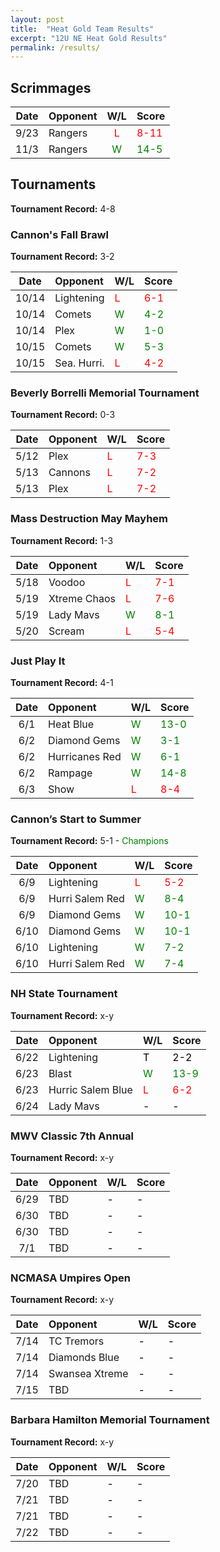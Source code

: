 ```yaml
---
layout: post
title:  "Heat Gold Team Results"
excerpt: "12U NE Heat Gold Results"
permalink: /results/
---
```


## Scrimmages

|Date  | Opponent | W/L | Score |
|:----:|:--------|:----:|:----|
|9/23|Rangers|<span style="color:red">L</span>|<span style="color:red">8-11</span>|
|11/3|Rangers|<span style="color:green">W</span>|<span style="color:green">14-5</span>|


## Tournaments

**Tournament Record:** 4-8

### Cannon's Fall Brawl

**Tournament Record:** 3-2

|Date  | Opponent | W/L | Score |
|:----:|:--------|:----|:----|
| 10/14  |Lightening |<span style="color:red">L</span>|<span style="color:red">6-1</span>|
| 10/14  |Comets     |<span style="color:green">W</span>|<span style="color:green">4-2</span>|
| 10/14  |Plex       |<span style="color:green">W</span>|<span style="color:green">1-0</span>|
| 10/15  |Comets        |<span style="color:green">W</span>|<span style="color:green">5-3</span>|
| 10/15  |Sea. Hurri.   |<span style="color:red">L</span>|<span style="color:red">4-2</span>|


### Beverly Borrelli Memorial Tournament

**Tournament Record:** 0-3

|Date  | Opponent | W/L | Score |
|:----:|:--------|:----|:----|
| 5/12  |Plex    |<span style="color:red">L</span>|<span style="color:red">7-3</span>|
| 5/13  |Cannons |<span style="color:red">L</span>|<span style="color:red">7-2</span>|
| 5/13  |Plex    |<span style="color:red">L</span>|<span style="color:red">7-2</span>|


### Mass Destruction May Mayhem

**Tournament Record:** 1-3

|Date  | Opponent | W/L | Score |
|:----:|:--------|:----|:----|
| 5/18  |Voodoo |<span style="color:red">L</span>|<span style="color:red">7-1</span>|
| 5/19  |Xtreme Chaos |<span style="color:red">L</span>|<span style="color:red">7-6</span>|
| 5/19  |Lady Mavs |<span style="color:green">W</span>|<span style="color:green">8-1</span>|
| 5/20  |Scream |<span style="color:red">L</span>|<span style="color:red">5-4</span>|


### Just Play It

**Tournament Record:** 4-1

|Date  | Opponent | W/L | Score |
|:----:|:--------|:----|:----|
| 6/1  |Heat Blue |<span style="color:green">W</span>|<span style="color:green">13-0</span>|
| 6/2  |Diamond Gems |<span style="color:green">W</span>|<span style="color:green">3-1</span>|
| 6/2  |Hurricanes Red |<span style="color:green">W</span>|<span style="color:green">6-1</span>|
| 6/2  |Rampage |<span style="color:green">W</span>|<span style="color:green">14-8</span>|
| 6/3  |Show |<span style="color:red">L</span>|<span style="color:red">8-4</span>|


### Cannon’s Start to Summer

**Tournament Record:** 5-1 - <span style="color:green">Champions</span>

|Date  | Opponent | W/L | Score |
|:----:|:--------|:----|:----|
| 6/9  |Lightening |<span style="color:red">L</span>|<span style="color:red">5-2</span>|
| 6/9  |Hurri Salem Red |<span style="color:green">W</span>|<span style="color:green">8-4</span>|
| 6/9  |Diamond Gems |<span style="color:green">W</span>|<span style="color:green">10-1</span>|
| 6/10  |Diamond Gems |<span style="color:green">W</span>|<span style="color:green">10-1</span>|
| 6/10  |Lightening |<span style="color:green">W</span>|<span style="color:green">7-2</span>|
| 6/10  |Hurri Salem Red |<span style="color:green">W</span>|<span style="color:green">7-4</span>|


### NH State Tournament

**Tournament Record:** x-y

|Date  | Opponent | W/L | Score |
|:----:|:--------|:----|:----|
| 6/22  |Lightening |<span style="color:black">T</span>|<span style="color:black">2-2</span>|
| 6/23  |Blast |<span style="color:green">W</span>|<span style="color:green">13-9</span>|
| 6/23  |Hurric Salem Blue |<span style="color:red">L</span>|<span style="color:red">6-2</span>|
| 6/24  |Lady Mavs |<span style="color:black">-</span>|<span style="color:black">-</span>|


### MWV Classic 7th Annual

**Tournament Record:** x-y

|Date  | Opponent | W/L | Score |
|:----:|:--------|:----|:----|
| 6/29  |TBD |<span style="color:black">-</span>|<span style="color:black">-</span>|
| 6/30  |TBD |<span style="color:black">-</span>|<span style="color:black">-</span>|
| 6/30  |TBD |<span style="color:black">-</span>|<span style="color:black">-</span>|
| 7/1  |TBD |<span style="color:black">-</span>|<span style="color:black">-</span>|


### NCMASA Umpires Open

**Tournament Record:** x-y

|Date  | Opponent | W/L | Score |
|:----:|:--------|:----|:----|
| 7/14  |TC Tremors |<span style="color:black">-</span>|<span style="color:black">-</span>|
| 7/14  |Diamonds Blue |<span style="color:black">-</span>|<span style="color:black">-</span>|
| 7/14  |Swansea Xtreme |<span style="color:black">-</span>|<span style="color:black">-</span>|
| 7/15  |TBD |<span style="color:black">-</span>|<span style="color:black">-</span>|


### Barbara Hamilton Memorial Tournament

**Tournament Record:** x-y

|Date  | Opponent | W/L | Score |
|:----:|:--------|:----|:----|
| 7/20  |TBD |<span style="color:black">-</span>|<span style="color:black">-</span>|
| 7/21  |TBD |<span style="color:black">-</span>|<span style="color:black">-</span>|
| 7/21  |TBD |<span style="color:black">-</span>|<span style="color:black">-</span>|
| 7/22  |TBD |<span style="color:black">-</span>|<span style="color:black">-</span>|


